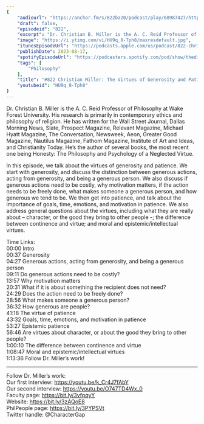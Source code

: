```yaml
---
{
	"audiourl": "https://anchor.fm/s/822ba20/podcast/play/68987427/https%3A%2F%2Fd3ctxlq1ktw2nl.cloudfront.net%2Fstaging%2F2023-3-20%2F717fdbcd-2180-34af-722d-1c57cd8baf7b.m4a",
	"draft": false,
	"episodeid": "822",
	"excerpt": "Dr. Christian B. Miller is the A. C. Reid Professor of Philosophy at Wake Forest University. His research is primarily in contemporary ethics and philosophy of religion. He has written for the Wall Street Journal, Dallas Morning News, Slate, Prospect Magazine, Relevant Magazine, Michael Hyatt Magazine, The Conversation, Newsweek, Aeon, Greater Good Magazine, Nautilus Magazine, Fathom Magazine, Institute of Art and Ideas, and Christianity Today. He’s the author of several books, the most recent one being Honesty: The Philosophy and Psychology of a Neglected Virtue.",
	"image": "https://i.ytimg.com/vi/HU9q_8-Tph8/maxresdefault.jpg",
	"itunesEpisodeUrl": "https://podcasts.apple.com/us/podcast/822-christian-miller-the-virtues-of/id1451347236?i=1000624796681&uo=4",
	"publishDate": 2023-08-17,
	"spotifyEpisodeUrl": "https://podcasters.spotify.com/pod/show/thedissenter/episodes/822-Christian-Miller-The-Virtues-of-Generosity-and-Patience-e22nr33",
	"tags": [
		"Philosophy"
	],
	"title": "#822 Christian Miller: The Virtues of Generosity and Patience",
	"youtubeid": "HU9q_8-Tph8"
}
---
```

Dr. Christian B. Miller is the A. C. Reid Professor of Philosophy at Wake Forest University. His research is primarily in contemporary ethics and philosophy of religion. He has written for the Wall Street Journal, Dallas Morning News, Slate, Prospect Magazine, Relevant Magazine, Michael Hyatt Magazine, The Conversation, Newsweek, Aeon, Greater Good Magazine, Nautilus Magazine, Fathom Magazine, Institute of Art and Ideas, and Christianity Today. He’s the author of several books, the most recent one being Honesty: The Philosophy and Psychology of a Neglected Virtue.

In this episode, we talk about the virtues of generosity and patience. We start with generosity, and discuss the distinction between generous actions, acting from generosity, and being a generous person. We also discuss if generous actions need to be costly, why motivation matters, if the action needs to be freely done, what makes someone a generous person, and how generous we tend to be. We then get into patience, and talk about the importance of goals, time, emotions, and motivation in patience. We also address general questions about the virtues, including what they are really about – character, or the good they bring to other people -; the difference between continence and virtue; and moral and epistemic/intellectual virtues.

Time Links:  
<time>00:00</time> Intro  
<time>00:37</time> Generosity  
<time>04:27</time> Generous actions, acting from generosity, and being a generous person  
<time>09:11</time> Do generous actions need to be costly?  
<time>13:57</time> Why motivation matters  
<time>20:31</time> What if it is about something the recipient does not need?  
<time>24:29</time> Does the action need to be freely done?  
<time>28:56</time> What makes someone a generous person?  
<time>36:32</time> How generous are people?  
<time>41:18</time> The virtue of patience  
<time>43:32</time> Goals, time, emotions, and motivation in patience  
<time>53:27</time> Epistemic patience  
<time>56:46</time> Are virtues about character, or about the good they bring to other people?  
<time>1:00:10</time> The difference between continence and virtue  
<time>1:08:47</time> Moral and epistemic/intellectual virtues  
<time>1:13:36</time> Follow Dr. Miller’s work!

---

Follow Dr. Miller’s work:  
Our first interview: https://youtu.be/k_Cr4J7fAbY  
Our second interview: https://youtu.be/O747TD4Wx_0  
Faculty page: https://bit.ly/3vfpqyY  
Website: https://bit.ly/3zAQoE8  
PhilPeople page: https://bit.ly/3PYPSVt  
Twitter handle: @CharacterGap

